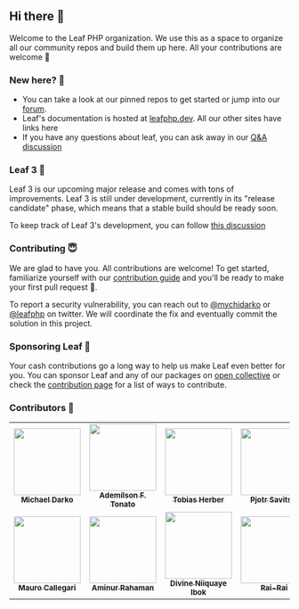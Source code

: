 ## Hi there 👋

Welcome to the Leaf PHP organization. We use this as a space to organize all our community repos and build them up here. All your contributions are welcome 🍁

### New here? 🙈

- You can take a look at our pinned repos to get started or jump into our [forum](https://github.com/leafsphp/leaf/discussions/37).
- Leaf's documentation is hosted at [leafphp.dev](https://leafphp.dev). All our other sites have links here
- If you have any questions about leaf, you can ask away in our [Q&A discussion](https://github.com/leafsphp/leaf/discussions/43)

### Leaf 3 🍁

Leaf 3 is our upcoming major release and comes with tons of improvements. Leaf 3 is still under development, currently in its "release candidate" phase, which means that a stable build should be ready soon.

To keep track of Leaf 3's development, you can follow [this discussion](https://github.com/leafsphp/leaf/discussions/70)

### Contributing 😇

We are glad to have you. All contributions are welcome! To get started, familiarize yourself with our [contribution guide](https://leafphp.dev/community/contributing.html) and you'll be ready to make your first pull request 🚀.

To report a security vulnerability, you can reach out to [@mychidarko](https://twitter.com/mychidarko) or [@leafphp](https://twitter.com/leafphp) on twitter. We will coordinate the fix and eventually commit the solution in this project.


### Sponsoring Leaf 🤩

Your cash contributions go a long way to help us make Leaf even better for you. You can sponsor Leaf and any of our packages on [open collective](https://opencollective.com/leaf) or check the [contribution page](https://leafphp.dev/support/) for a list of ways to contribute.

### Contributors 🚀

<table>
	<tr>
		<td align="center">
			<a href="https://github.com/mychidarko">
				<img src="https://avatars.githubusercontent.com/u/26604242?v=4" width="120px" alt=""/>
				<br />
				<sub>
					<b>Michael Darko</b>
				</sub>
			</a>
		</td>
		<td align="center">
			<a href="https://github.com/ftonato">
				<img src="https://avatars.githubusercontent.com/u/5417662?v=4" width="120px" alt=""/>
				<br />
				<sub><b>Ademílson F. Tonato</b></sub>
			</a>
		</td>
		<td align="center">
			<a href="https://github.com/herber">
				<img src="https://avatars.githubusercontent.com/u/22559657?&v=4" width="120px" alt=""/>
				<br />
				<sub><b>Tobias Herber</b></sub>
			</a>
		</td>
		<td align="center">
			<a href="https://github.com/pjotrsavitski">
				<img src="https://avatars.githubusercontent.com/u/518331?&v=4" width="120px" alt=""/>
				<br />
				<sub><b>Pjotr Savitski</b></sub>
			</a>
		</td>
    <td align="center">
			<a href="https://github.com/pablouser1">
				<img src="https://avatars.githubusercontent.com/u/17802865?&v=4" width="120px" alt=""/>
				<br />
				<sub><b>Pablo Ferreiro</b></sub>
			</a>
		</td>
    <td align="center">
			<a href="https://github.com/monkeywithacupcake">
				<img src="https://avatars.githubusercontent.com/u/7316730?v=4" width="120px" alt=""/>
				<br />
				<sub><b>jess</b></sub>
			</a>
		</td>
    <td align="center">
			<a href="https://github.com/Awilum">
				<img src="https://avatars.githubusercontent.com/u/477114?v=4" width="120px" alt=""/>
				<br />
				<sub><b>Sergey Romanenko</b></sub>
			</a>
		</td>
	</tr>
	<tr>
		<td align="center">
			<a href="https://github.com/MauMaxxa">
				<img src="https://avatars.githubusercontent.com/u/10811652?v=4" width="120px" alt=""/>
				<br />
				<sub>
					<b>Mauro Callegari</b>
				</sub>
			</a>
		</td>
    <td align="center">
			<a href="https://github.com/Aminur670">
				<img src="https://avatars.githubusercontent.com/u/32174602?v=4" width="120px" alt=""/>
				<br />
				<sub>
					<b>Aminur Rahaman</b>
				</sub>
			</a>
		</td>
    <td align="center">
			<a href="https://github.com/divineniiquaye">
				<img src="https://avatars.githubusercontent.com/u/53147395?v=4" width="120px" alt=""/>
				<br />
				<sub>
					<b>Divine Niiquaye Ibok</b>
				</sub>
			</a>
		</td>
    <td align="center">
			<a href="https://github.com/Rai-Rai">
				<img src="https://avatars.githubusercontent.com/u/2023869?v=4" width="120px" alt=""/>
				<br />
				<sub>
					<b>Rai-Rai</b>
				</sub>
			</a>
		</td>
    <td align="center">
			<a href="https://opencollective.com/aaron-smith3">
				<img src="https://images.opencollective.com/aaron-smith3/08ee620/avatar/256.png" width="120px" alt=""/>
				<br />
				<sub><b>Aaron Smith</b></sub>
			</a>
		</td>
		<td align="center">
			<a href="https://opencollective.com/peter-bogner">
				<img src="https://images.opencollective.com/peter-bogner/avatar/256.png" width="120px" alt=""/>
				<br />
				<sub><b>Peter Bogner</b></sub>
			</a>
		</td>
		<td align="center">
			<a href="#">
				<img src="https://images.opencollective.com/guest-32634fda/avatar.png" width="120px" alt=""/>
				<br />
				<sub><b>Vano</b></sub>
			</a>
		</td>
	</tr>
</table>

<!--

**Here are some ideas to get you started:**

🙋‍♀️ A short introduction - what is your organization all about?
🌈 Contribution guidelines - how can the community get involved?
👩‍💻 Useful resources - where can the community find your docs? Is there anything else the community should know?
🍿 Fun facts - what does your team eat for breakfast?
🧙 Remember, you can do mighty things with the power of [Markdown](https://docs.github.com/github/writing-on-github/getting-started-with-writing-and-formatting-on-github/basic-writing-and-formatting-syntax)
-->
